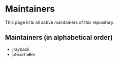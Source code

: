 # Maintainers

This page lists all active maintainers of this repository.

## Maintainers (in alphabetical order)

- jrayback
- pfeairheller
